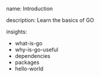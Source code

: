 name: Introduction

description: Learn the basics of GO

insights:
  - what-is-go
  - why-is-go-useful
  - dependencies
  - packages
  - hello-world



